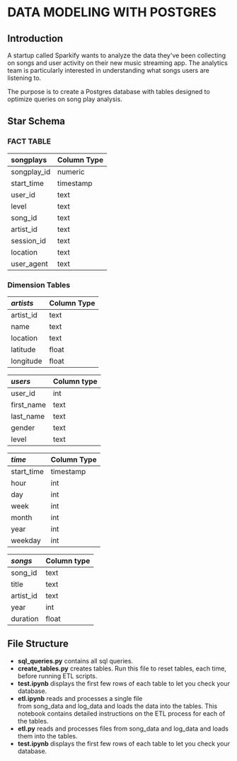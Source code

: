 # DATA MODELING WITH POSTGRES

## Introduction

A startup called Sparkify wants to analyze the data they've been collecting on songs and user activity on their new music streaming app. The analytics team is particularly interested in understanding what songs users are listening to. 

The purpose is to create a Postgres database with tables designed to optimize queries on song play analysis. 

## Star Schema

### FACT TABLE 

|**songplays**| Column Type 
| :---        | :----       
| songplay_id | numeric       
| start_time  | timestamp       
| user_id     | text
| level       | text
| song_id     | text
| artist_id   | text
| session_id  | text
| location    | text
| user_agent  | text

### Dimension Tables

| *artists* |Column Type 
| :---      | :----      
| artist_id | text       
| name      | text       
| location  | text       
| latitude  | float      
| longitude | float      

| *users*   |Column type 
| :----     | :---       
| user_id   | int        
| first_name| text       
| last_name | text       
| gender    | text       
| level     | text       


| *time*    | Column Type 
| :---      | :----             
| start_time| timestamp   
| hour      | int         
| day       | int         
| week      | int         
| month     | int         
| year      | int         
| weekday   | int         

| *songs*  | Column type
|  :----    | :--- 
|  song_id  | text
|  title    | text
|  artist_id| text
|  year     | int
| duration | float


## File Structure

- **sql_queries.py** contains all sql queries.
- **create_tables.py** creates tables. Run this file to reset tables, each time, before running ETL scripts.
- **test.ipynb** displays the first few rows of each table to let you check your database.
- **etl.ipynb** reads and processes a single file from song_data and log_data and loads the data into the tables. This notebook contains detailed instructions on the ETL process for each of the tables.
- **etl.py** reads and processes files from song_data and log_data and loads them into the tables.
- **test.ipynb** displays the first few rows of each table to let you check your database.
